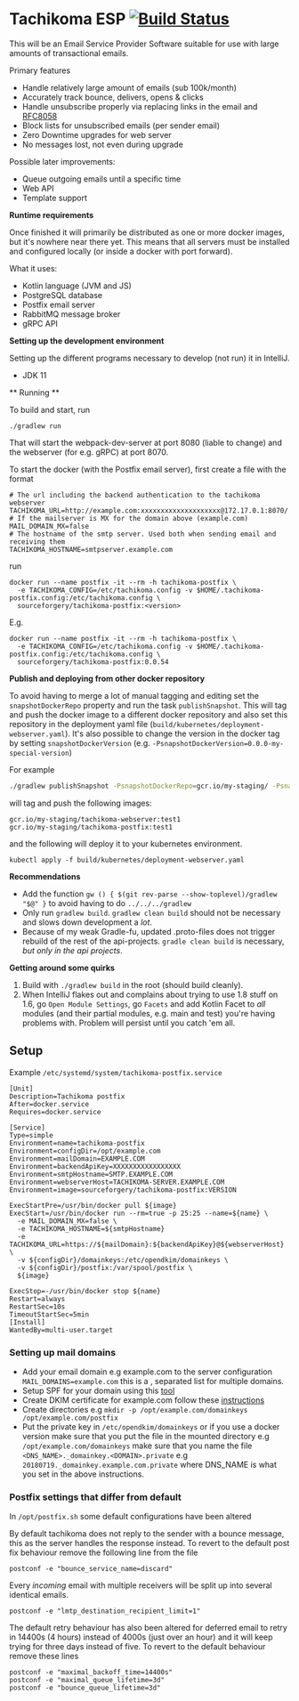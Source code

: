Tachikoma ESP [![Build Status](https://travis-ci.org/SourceForgery/tachikoma.svg?branch=master)](https://travis-ci.org/SourceForgery/tachikoma)
=============

This will be an Email Service Provider Software suitable for use with large amounts of transactional
emails.

Primary features
* Handle relatively large amount of emails (sub 100k/month)
* Accurately track bounce, delivers, opens & clicks
* Handle unsubscribe properly via replacing links in the email and
  [RFC8058](https://tools.ietf.org/html/rfc8058)
* Block lists for unsubscribed emails (per sender email)
* Zero Downtime upgrades for web server
* No messages lost, not even during upgrade


Possible later improvements:
* Queue outgoing emails until a specific time
* Web API
* Template support


**Runtime requirements**

Once finished it will primarily be distributed as one or more docker images, but it's nowhere
near there yet. This means that all servers must be installed and configured locally (or inside a
docker with port forward).

What it uses:
* Kotlin language (JVM and JS)
* PostgreSQL database
* Postfix email server
* RabbitMQ message broker
* gRPC API

**Setting up the development environment**

Setting up the different programs necessary to develop (not run)
it in IntelliJ.

* JDK 11

** Running **

To build and start, run
```
./gradlew run
```

That will start the webpack-dev-server at port 8080 (liable to change) and
the webserver (for e.g. gRPC) at port 8070.


To start the docker (with the Postfix email server), first create a file with the format
```properties
# The url including the backend authentication to the tachikoma webserver
TACHIKOMA_URL=http://example.com:xxxxxxxxxxxxxxxxxxxx@172.17.0.1:8070/
# If the mailserver is MX for the domain above (example.com)
MAIL_DOMAIN_MX=false
# The hostname of the smtp server. Used both when sending email and receiving them
TACHIKOMA_HOSTNAME=smtpserver.example.com
```

run
```
docker run --name postfix -it --rm -h tachikoma-postfix \
  -e TACHIKOMA_CONFIG=/etc/tachikoma.config -v $HOME/.tachikoma-postfix.config:/etc/tachikoma.config \
  sourceforgery/tachikoma-postfix:<version>
```

E.g.
```
docker run --name postfix -it --rm -h tachikoma-postfix \
  -e TACHIKOMA_CONFIG=/etc/tachikoma.config -v $HOME/.tachikoma-postfix.config:/etc/tachikoma.config \
  sourceforgery/tachikoma-postfix:0.0.54
```

**Publish and deploying from other docker repository**

To avoid having to merge a lot of manual tagging and editing set
the `snapshotDockerRepo` property and run the task `publishSnapshot`.
This will tag and push the docker image to a different docker repository and
also set this repository in the deployment yaml file
(`build/kubernetes/deployment-webserver.yaml`).
It's also possible to change the version in the docker tag by setting
`snapshotDockerVersion` (e.g. `-PsnapshotDockerVersion=0.0.0-my-special-version`)

For example
```bash
./gradlew publishSnapshot -PsnapshotDockerRepo=gcr.io/my-staging/ -PsnapshotDockerVersion=test1
```

will tag and push the following images:
```
gcr.io/my-staging/tachikoma-webserver:test1
gcr.io/my-staging/tachikoma-postfix:test1
```

and the following will deploy it to your kubernetes environment.
```
kubectl apply -f build/kubernetes/deployment-webserver.yaml
```

**Recommendations**
* Add the function ```gw () { $(git rev-parse --show-toplevel)/gradlew "$@" }``` to avoid having to do ```../../../gradlew```
* Only run ```gradlew build```. ```gradlew clean build``` should not be necessary and slows down development a *lot*.
* Because of my weak Gradle-fu, updated .proto-files does not trigger rebuild of
  the rest of the api-projects. ```gradle clean build``` is necessary,
  *but only in the api projects*.


**Getting around some quirks**
1. Build with ```./gradlew build``` in the root (should build cleanly).
2. When IntelliJ flakes out and complains about trying to use 1.8 stuff on 1.6, go ```Open Module Settings```,
  go ```Facets``` and add Kotlin Facet to _all_ modules (and their partial modules, e.g. main and test) you're having
  problems with. Problem will persist until you catch 'em all.

## Setup ##
Example `/etc/systemd/system/tachikoma-postfix.service`
```
[Unit]
Description=Tachikoma postfix
After=docker.service
Requires=docker.service

[Service]
Type=simple
Environment=name=tachikoma-postfix
Environment=configDir=/opt/example.com
Environment=mailDomain=EXAMPLE.COM
Environment=backendApiKey=XXXXXXXXXXXXXXXXX
Environment=smtpHostname=SMTP.EXAMPLE.COM
Environment=webserverHost=TACHIKOMA-SERVER.EXAMPLE.COM
Environment=image=sourceforgery/tachikoma-postfix:VERSION

ExecStartPre=/usr/bin/docker pull ${image}
ExecStart=/usr/bin/docker run --rm=true -p 25:25 --name=${name} \
  -e MAIL_DOMAIN_MX=false \
  -e TACHIKOMA_HOSTNAME=${smtpHostname}
  -e TACHIKOMA_URL=https://${mailDomain}:${backendApiKey}@${webserverHost} \
  -v ${configDir}/domainkeys:/etc/opendkim/domainkeys \
  -v ${configDir}/postfix:/var/spool/postfix \
  ${image}

ExecStop=-/usr/bin/docker stop ${name}
Restart=always
RestartSec=10s
TimeoutStartSec=5min
[Install]
WantedBy=multi-user.target
```

### Setting up mail domains ###

* Add your email domain e.g example.com to the server configuration `MAIL_DOMAINS=example.com` this is a , separated list for
multiple domains.
* Setup SPF for your domain using this [tool](https://mxtoolbox.com/SPFRecordGenerator.aspx?domain=example.com)
* Create DKIM certificate for example.com follow these [instructions](http://knowledge.ondmarc.com/en/articles/2141527-generating-1024-bits-dkim-public-and-private-keys-using-openssl-on-a-mac)
* Create directories e.g `mkdir -p /opt/example.com/domainkeys /opt/example.com/postfix`
* Put the private key in `/etc/opendkim/domainkeys` or if you use a docker version make sure that you put the file in the mounted directory 
e.g `/opt/example.com/domainkeys` make sure that you name the file `<DNS_NAME>._domainkey.<DOMAIN>.private` e.g `20180719._domainkey.example.com.private` where DNS_NAME is what you set in the above instructions.

### Postfix settings that differ from default ###

In `/opt/postfix.sh` some default configurations have been altered

By default tachikoma does not reply to the sender with a bounce message, this as the server handles the response instead. 
To revert to the default post fix behaviour remove the following line from the file 

`postconf -e "bounce_service_name=discard"`

Every _incoming_ email with multiple receivers will be split up into
several identical emails.

```postconf -e "lmtp_destination_recipient_limit=1"```


The default retry behaviour has also been altered for deferred email to retry in 14400s (4 hours) instead of 4000s (just over an hour) and it will keep trying
for three days instead of five. To revert to the default behaviour remove these lines 

```
postconf -e "maximal_backoff_time=14400s"
postconf -e "maximal_queue_lifetime=3d"
postconf -e "bounce_queue_lifetime=3d"
```

